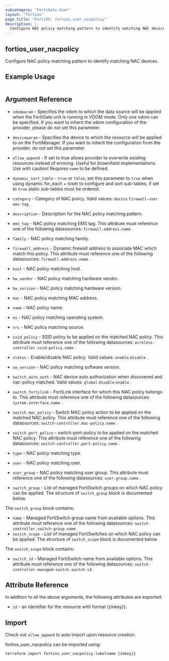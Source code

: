 ```yaml
---
subcategory: "FortiGate User"
layout: "fortios"
page_title: "FortiOS: fortios_user_nacpolicy"
description: |-
  Configure NAC policy matching pattern to identify matching NAC devices.
---
```


## fortios_user_nacpolicy
Configure NAC policy matching pattern to identify matching NAC devices.

## Example Usage

```hcl

```

## Argument Reference
* `vdomparam` - Specifies the vdom to which the data source will be applied when the FortiGate unit is running in VDOM mode. Only one vdom can be specified. If you want to inherit the vdom configuration of the provider, please do not set this parameter.
* `deviceparam` - Specifies the device to which the resource will be applied to on the FortiManager. If you want to inherit the configuration from the provider, do not set this parameter.
* `allow_append` - If set to true allows provider to overwrite existing resources instead of erroring. Useful for brownfield implementations. Use with caution! Requires `name` to be defined.
* `dynamic_sort_table` - `true` or `false`, set this parameter to `true` when using dynamic for_each + toset to configure and sort sub-tables, if set to `true` static sub-tables must be ordered.

* `category` - Category of NAC policy. Valid values: `device` `firewall-user` `ems-tag` .
* `description` - Description for the NAC policy matching pattern.
* `ems_tag` - NAC policy matching EMS tag. This attribute must reference one of the following datasources: `firewall.address.name` .
* `family` - NAC policy matching family.
* `firewall_address` - Dynamic firewall address to associate MAC which match this policy. This attribute must reference one of the following datasources: `firewall.address.name` .
* `host` - NAC policy matching host.
* `hw_vendor` - NAC policy matching hardware vendor.
* `hw_version` - NAC policy matching hardware version.
* `mac` - NAC policy matching MAC address.
* `name` - NAC policy name.
* `os` - NAC policy matching operating system.
* `src` - NAC policy matching source.
* `ssid_policy` - SSID policy to be applied on the matched NAC policy. This attribute must reference one of the following datasources: `wireless-controller.ssid-policy.name` .
* `status` - Enable/disable NAC policy. Valid values: `enable` `disable` .
* `sw_version` - NAC policy matching software version.
* `switch_auto_auth` - NAC device auto authorization when discovered and nac-policy matched. Valid values: `global` `disable` `enable` .
* `switch_fortilink` - FortiLink interface for which this NAC policy belongs to. This attribute must reference one of the following datasources: `system.interface.name` .
* `switch_mac_policy` - Switch MAC policy action to be applied on the matched NAC policy. This attribute must reference one of the following datasources: `switch-controller.mac-policy.name` .
* `switch_port_policy` - switch-port-policy to be applied on the matched NAC policy. This attribute must reference one of the following datasources: `switch-controller.port-policy.name` .
* `type` - NAC policy matching type.
* `user` - NAC policy matching user.
* `user_group` - NAC policy matching user group. This attribute must reference one of the following datasources: `user.group.name` .
* `switch_group` - List of managed FortiSwitch groups on which NAC policy can be applied. The structure of `switch_group` block is documented below.

The `switch_group` block contains:

* `name` - Managed FortiSwitch group name from available options. This attribute must reference one of the following datasources: `switch-controller.switch-group.name` .
* `switch_scope` - List of managed FortiSwitches on which NAC policy can be applied. The structure of `switch_scope` block is documented below.

The `switch_scope` block contains:

* `switch_id` - Managed FortiSwitch name from available options. This attribute must reference one of the following datasources: `switch-controller.managed-switch.switch-id` .

## Attribute Reference

In addition to all the above arguments, the following attributes are exported:
* `id` - an identifier for the resource with format {{mkey}}.

## Import

Check out `allow_append` to auto import upon resource creation.

fortios_user_nacpolicy can be imported using:
```sh
terraform import fortios_user_nacpolicy.labelname {{mkey}}
```
